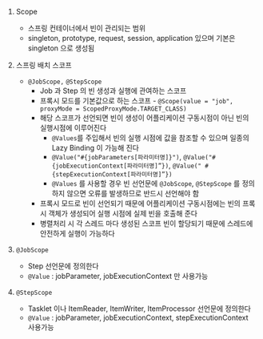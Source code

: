 1. Scope
    - 스프링 컨테이너에서 빈이 관리되는 범위
    - singleton, prototype, request, session, application 있으며 기본은 singleton 으로 생성됨

2. 스프링 배치 스코프
    - `@JobScope,` `@StepScope`
        - Job 과 Step 의 빈 생성과 실행에 관여하는 스코프
        - 프록시 모드를 기본값으로 하는 스코프 - `@Scope(value = "job", proxyMode = ScopedProxyMode.TARGET_CLASS)`
        - 해당 스코프가 선언되면 빈이 생성이 어플리케이션 구동시점이 아닌 빈의 실행시점에 이루어진다
            - `@Values`를 주입해서 빈의 실행 시점에 값을 참조할 수 있으며 일종의 Lazy Binding 이 가능해 진다
            - `@Value("#{jobParameters[파라미터명]}")`, `@Value("#{jobExecutionContext[파라미터명]”})`, `@Value("
              #{stepExecutionContext[파라미터명]”})`
            - `@Values` 를 사용할 경우 빈 선언문에 `@JobScope`, `@StepScope` 를 정의하지 않으면 오류를 발생하므로 반드시 선언해야 함
        - 프록시 모드로 빈이 선언되기 때문에 어플리케이션 구동시점에는 빈의 프록시 객체가 생성되어 실행 시점에 실제 빈을 호출해 준다
        - 병렬처리 시 각 스레드 마다 생성된 스코프 빈이 할당되기 때문에 스레드에 안전하게 실행이 가능하다

3. `@JobScope`
    - Step 선언문에 정의한다
    - `@Value` : jobParameter, jobExecutionContext 만 사용가능

4. `@StepScope`
    - Tasklet 이나 ItemReader, ItemWriter, ItemProcessor 선언문에 정의한다
    - `@Value` : jobParameter, jobExecutionContext, stepExecutionContext 사용가능
